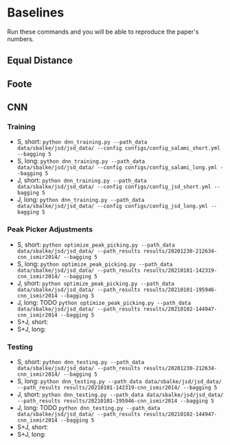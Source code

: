 # Baselines

Run these commands and you will be able to reproduce the paper's numbers.

## Equal Distance

## Foote

## CNN

### Training

* S, short: `python dnn_training.py --path_data data/sbalke/jsd/jsd_data/ --config configs/config_salami_short.yml --bagging 5`
* S, long: `python dnn_training.py --path_data data/sbalke/jsd/jsd_data/ --config configs/config_salami_long.yml --bagging 5`
* J, short: `python dnn_training.py --path_data data/sbalke/jsd/jsd_data/ --config configs/config_jsd_short.yml --bagging 5`
* J, long: `python dnn_training.py --path_data data/sbalke/jsd/jsd_data/ --config configs/config_jsd_long.yml --bagging 5`

### Peak Picker Adjustments

* S, short: `python optimize_peak_picking.py --path_data data/sbalke/jsd/jsd_data/ --path_results results/20201230-212634-cnn_ismir2014/ --bagging 5`
* S, long: `python optimize_peak_picking.py --path_data data/sbalke/jsd/jsd_data/ --path_results results/20210101-142319-cnn_ismir2014/ --bagging 5`
* J, short: `python optimize_peak_picking.py --path_data data/sbalke/jsd/jsd_data/ --path_results results/20210101-195946-cnn_ismir2014 --bagging 5`
* J, long: TODO `python optimize_peak_picking.py --path_data data/sbalke/jsd/jsd_data/ --path_results results/20210102-144947-cnn_ismir2014 --bagging 5`
* S+J, short:
* S+J, long:

### Testing

* S, short: `python dnn_testing.py --path_data data/sbalke/jsd/jsd_data/ --path_results results/20201230-212634-cnn_ismir2014/ --bagging 5`
* S, long: `python dnn_testing.py --path_data data/sbalke/jsd/jsd_data/ --path_results results/20210101-142319-cnn_ismir2014/ --bagging 5`
* J, short: `python dnn_testing.py --path_data data/sbalke/jsd/jsd_data/ --path_results results/20210101-195946-cnn_ismir2014 --bagging 5`
* J, long: TODO `python dnn_testing.py --path_data data/sbalke/jsd/jsd_data/ --path_results results/20210102-144947-cnn_ismir2014 --bagging 5`
* S+J, short:
* S+J, long:
